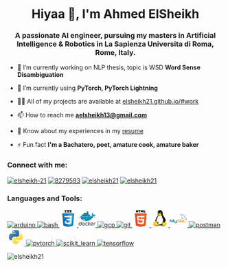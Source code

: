 <h1 align="center">Hiyaa 👋, I'm Ahmed ElSheikh</h1>
<h3 align="center">A passionate AI engineer, pursuing my masters in Artificial Intelligence & Robotics in La Sapienza Universita di Roma, Rome, Italy.</h3>

- 🔭 I’m currently working on NLP thesis, topic is WSD **Word Sense Disambiguation**

- 🌱 I’m currently using **PyTorch, PyTorch Lightning**

- 👨‍💻 All of my projects are available at [elsheikh21.github.io/#work](elsheikh21.github.io/#work)

- 📫 How to reach me **aelsheikh13@gmail.com**

- 📄 Know about my experiences in my [resume](https://drive.google.com/file/d/1gorXlgVZIcy8_ciDxnnYF5thTtNn0gPG/view?usp=sharing)

- ⚡ Fun fact **I'm a Bachatero, poet, amature cook, amature baker**

<h3 align="left">Connect with me:</h3>
<p align="left">
<a href="https://linkedin.com/in/elsheikh-21" target="blank"><img align="center" src="https://cdn.jsdelivr.net/npm/simple-icons@3.0.1/icons/linkedin.svg" alt="elsheikh-21" height="30" width="40" /></a>
<a href="https://stackoverflow.com/users/8279593" target="blank"><img align="center" src="https://cdn.jsdelivr.net/npm/simple-icons@3.0.1/icons/stackoverflow.svg" alt="8279593" height="30" width="40" /></a>
<a href="https://fb.com/elsheikh21" target="blank"><img align="center" src="https://cdn.jsdelivr.net/npm/simple-icons@3.0.1/icons/facebook.svg" alt="elsheikh21" height="30" width="40" /></a>
<a href="https://instagram.com/elsheikh21" target="blank"><img align="center" src="https://cdn.jsdelivr.net/npm/simple-icons@3.0.1/icons/instagram.svg" alt="elsheikh21" height="30" width="40" /></a>
</p>

<h3 align="left">Languages and Tools:</h3>
<p align="left"> <a href="https://www.arduino.cc/" target="_blank"> <img src="https://cdn.worldvectorlogo.com/logos/arduino-1.svg" alt="arduino" width="40" height="40"/> </a> <a href="https://www.gnu.org/software/bash/" target="_blank"> <img src="https://www.vectorlogo.zone/logos/gnu_bash/gnu_bash-icon.svg" alt="bash" width="40" height="40"/> </a> <a href="https://www.w3schools.com/css/" target="_blank"> <img src="https://raw.githubusercontent.com/devicons/devicon/master/icons/css3/css3-original-wordmark.svg" alt="css3" width="40" height="40"/> </a> <a href="https://www.docker.com/" target="_blank"> <img src="https://raw.githubusercontent.com/devicons/devicon/master/icons/docker/docker-original-wordmark.svg" alt="docker" width="40" height="40"/> </a> <a href="https://cloud.google.com" target="_blank"> <img src="https://www.vectorlogo.zone/logos/google_cloud/google_cloud-icon.svg" alt="gcp" width="40" height="40"/> </a> <a href="https://git-scm.com/" target="_blank"> <img src="https://www.vectorlogo.zone/logos/git-scm/git-scm-icon.svg" alt="git" width="40" height="40"/> </a> <a href="https://www.w3.org/html/" target="_blank"> <img src="https://raw.githubusercontent.com/devicons/devicon/master/icons/html5/html5-original-wordmark.svg" alt="html5" width="40" height="40"/> </a> <a href="https://www.linux.org/" target="_blank"> <img src="https://raw.githubusercontent.com/devicons/devicon/master/icons/linux/linux-original.svg" alt="linux" width="40" height="40"/> </a> <a href="https://www.mysql.com/" target="_blank"> <img src="https://raw.githubusercontent.com/devicons/devicon/master/icons/mysql/mysql-original-wordmark.svg" alt="mysql" width="40" height="40"/> </a> <a href="https://postman.com" target="_blank"> <img src="https://www.vectorlogo.zone/logos/getpostman/getpostman-icon.svg" alt="postman" width="40" height="40"/> </a> <a href="https://www.python.org" target="_blank"> <img src="https://raw.githubusercontent.com/devicons/devicon/master/icons/python/python-original.svg" alt="python" width="40" height="40"/> </a> <a href="https://pytorch.org/" target="_blank"> <img src="https://www.vectorlogo.zone/logos/pytorch/pytorch-icon.svg" alt="pytorch" width="40" height="40"/> </a> <a href="https://scikit-learn.org/" target="_blank"> <img src="https://upload.wikimedia.org/wikipedia/commons/0/05/Scikit_learn_logo_small.svg" alt="scikit_learn" width="40" height="40"/> </a> <a href="https://www.tensorflow.org" target="_blank"> <img src="https://www.vectorlogo.zone/logos/tensorflow/tensorflow-icon.svg" alt="tensorflow" width="40" height="40"/> </a> </p>

<p><img align="left" src="https://github-readme-stats.vercel.app/api/top-langs?username=elsheikh21&show_icons=true&locale=en&layout=compact" alt="elsheikh21" /></p>

